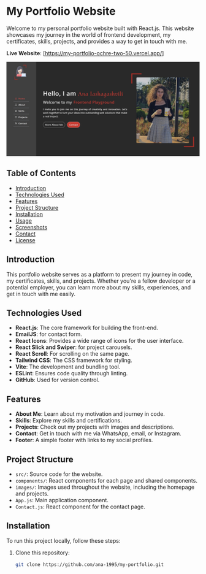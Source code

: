 # My Portfolio Website

Welcome to my personal portfolio website built with React.js. This website showcases my journey in the world of frontend development, my certificates, skills, projects, and provides a way to get in touch with me.

**Live Website**: [https://my-portfolio-ochre-two-50.vercel.app/]

![Project Preview](./src/assets/homepage.jpg)


## Table of Contents
- [Introduction](#introduction)
- [Technologies Used](#technologies-used)
- [Features](#features)
- [Project Structure](#project-structure)
- [Installation](#installation)
- [Usage](#usage)
- [Screenshots](#screenshots)
- [Contact](#contact)
- [License](#license)


## Introduction
This portfolio website serves as a platform to present my journey in code, my certificates, skills, and projects. Whether you're a fellow developer or a potential employer, you can learn more about my skills, experiences, and get in touch with me easily.


## Technologies Used
- **React.js**: The core framework for building the front-end.
- **EmailJS**: for contact form.
- **React Icons**: Provides a wide range of icons for the user interface.
- **React Slick and Swiper**: for project carousels.
- **React Scroll**: For scrolling on the same page. 
- **Tailwind CSS**: The CSS framework for styling.
- **Vite**: The development and bundling tool.
- **ESLint**: Ensures code quality through linting.
- **GitHub**: Used for version control.


## Features
- **About Me**: Learn about my motivation and journey in code.
- **Skills**: Explore my skills and certifications.
- **Projects**: Check out my projects with images and descriptions.
- **Contact**: Get in touch with me via WhatsApp, email, or Instagram.
- **Footer**: A simple footer with links to my social profiles.

## Project Structure
  - `src/`: Source code for the website.
  - `components/`: React components for each page and shared components.
  - `images/`: Images used throughout the website, including the homepage and projects.
  - `App.js`: Main application component.
  - `Contact.js`: React component for the contact page.


## Installation
To run this project locally, follow these steps:

1. Clone this repository:
   ```bash
   git clone https://github.com/ana-1995/my-portfolio.git


